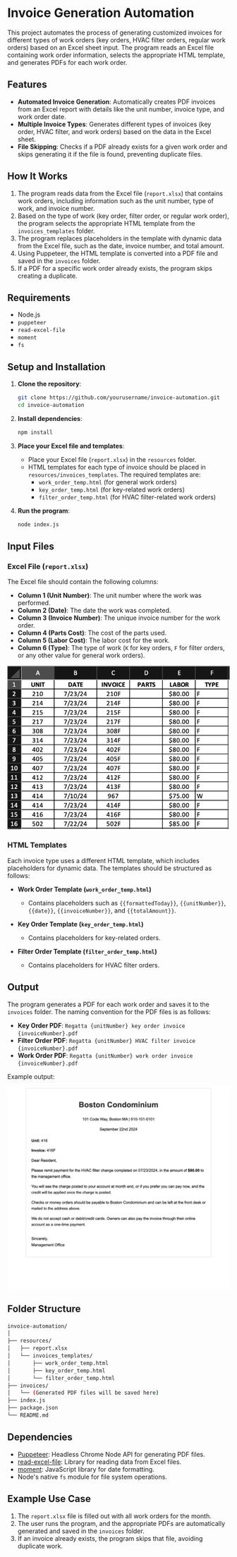 # Invoice Generation Automation

This project automates the process of generating customized invoices for different types of work orders (key orders, HVAC filter orders, regular work orders) based on an Excel sheet input. The program reads an Excel file containing work order information, selects the appropriate HTML template, and generates PDFs for each work order.

## Features

- **Automated Invoice Generation**: Automatically creates PDF invoices from an Excel report with details like the unit number, invoice type, and work order date.
- **Multiple Invoice Types**: Generates different types of invoices (key order, HVAC filter, and work orders) based on the data in the Excel sheet.
- **File Skipping**: Checks if a PDF already exists for a given work order and skips generating it if the file is found, preventing duplicate files.

## How It Works

1. The program reads data from the Excel file (`report.xlsx`) that contains work orders, including information such as the unit number, type of work, and invoice number.
2. Based on the type of work (key order, filter order, or regular work order), the program selects the appropriate HTML template from the `invoices_templates` folder.
3. The program replaces placeholders in the template with dynamic data from the Excel file, such as the date, invoice number, and total amount.
4. Using Puppeteer, the HTML template is converted into a PDF file and saved in the `invoices` folder.
5. If a PDF for a specific work order already exists, the program skips creating a duplicate.

## Requirements

- Node.js
- `puppeteer`
- `read-excel-file`
- `moment`
- `fs`

## Setup and Installation

1. **Clone the repository**:

   ```bash
   git clone https://github.com/yourusername/invoice-automation.git
   cd invoice-automation

   ```

2. **Install dependencies**:
   ```bash
   npm install

   ```
3. **Place your Excel file and templates**:

   - Place your Excel file (`report.xlsx`) in the `resources` folder.
   - HTML templates for each type of invoice should be placed in `resources/invoices_templates`. The required templates are:
     - `work_order_temp.html` (for general work orders)
     - `key_order_temp.html` (for key-related work orders)
     - `filter_order_temp.html` (for HVAC filter-related work orders)

4. **Run the program**:
   ```bash
   node index.js
   ```

## Input Files

### Excel File (`report.xlsx`)

The Excel file should contain the following columns:

- **Column 1 (Unit Number)**: The unit number where the work was performed.
- **Column 2 (Date)**: The date the work was completed.
- **Column 3 (Invoice Number)**: The unique invoice number for the work order.
- **Column 4 (Parts Cost)**: The cost of the parts used.
- **Column 5 (Labor Cost)**: The labor cost for the work.
- **Column 6 (Type)**: The type of work (`K` for key orders, `F` for filter orders, or any other value for general work orders).

![Excel Screenshot](resources/screenshots/reportScreenshot.png)

### HTML Templates

Each invoice type uses a different HTML template, which includes placeholders for dynamic data. The templates should be structured as follows:

- **Work Order Template (`work_order_temp.html`)**

  - Contains placeholders such as `{{formattedToday}}`, `{{unitNumber}}`, `{{date}}`, `{{invoiceNumber}}`, and `{{totalAmount}}`.

- **Key Order Template (`key_order_temp.html`)**

  - Contains placeholders for key-related orders.

- **Filter Order Template (`filter_order_temp.html`)**
  - Contains placeholders for HVAC filter orders.

## Output

The program generates a PDF for each work order and saves it to the `invoices` folder. The naming convention for the PDF files is as follows:

- **Key Order PDF**: `Regatta {unitNumber} key order invoice {invoiceNumber}.pdf`
- **Filter Order PDF**: `Regatta {unitNumber} HVAC filter invoice {invoiceNumber}.pdf`
- **Work Order PDF**: `Regatta {unitNumber} work order invoice {invoiceNumber}.pdf`

Example output:

![PDF Screenshot](resources/screenshots/invoiceScreenshot.png)

## Folder Structure

```bash
invoice-automation/
│
├── resources/
│   ├── report.xlsx
│   └── invoices_templates/
│       ├── work_order_temp.html
│       ├── key_order_temp.html
│       └── filter_order_temp.html
├── invoices/
│   └── (Generated PDF files will be saved here)
├── index.js
├── package.json
└── README.md
```

## Dependencies

- [Puppeteer](https://pptr.dev/): Headless Chrome Node API for generating PDF files.
- [read-excel-file](https://www.npmjs.com/package/read-excel-file): Library for reading data from Excel files.
- [moment](https://momentjs.com/): JavaScript library for date formatting.
- Node's native `fs` module for file system operations.

## Example Use Case

1. The `report.xlsx` file is filled out with all work orders for the month.
2. The user runs the program, and the appropriate PDFs are automatically generated and saved in the `invoices` folder.
3. If an invoice already exists, the program skips that file, avoiding duplicate work.
